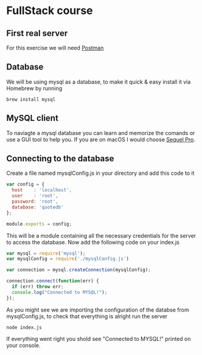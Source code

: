 # FullStack course

## First real server
For this exercise we will need [Postman](https://www.getpostman.com)
<Postman image>

## Database
We will be using mysql as a database, to make it quick & easy install it via Homebrew by running
```
brew install mysql
```

## MySQL client
To naviagte a mysql database you can learn and memorize the comands or use a GUI tool to help you. If you are on macOS I would choose [Sequel Pro](https://sequelpro.com).

## Connecting to the database
Create a file named mysqlConfig.js in your directory and add this code to it

```javascript
var config = {
  host    : 'localhost',
  user    : 'root',
  password: 'root',
  database: 'quotedb'
};

module.exports = config;
```
This will be a module containing all the necessary credentials for the server to access the database.
Now add the following code on your index.js
```javascript
var mysql = require('mysql');
var mysqlConfig = require('./mysqlConfig.js')

var connection = mysql.createConnection(mysqlConfig);

connection.connect(function(err) {
  if (err) throw err;
  console.log("Connected to MYSQL!");
});
```
As you might see we are importing the configuration of the databse from mysqlConfig.js, to check that everything is alright run the server
```
node index.js
```
If everything went right you shold see "Connected to MYSQL!" printed on your console.
